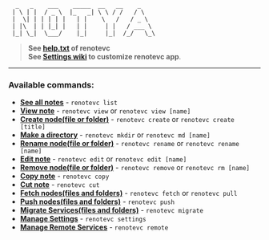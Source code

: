 ```
  _   _    ___    _____  __   __    _
 | \ | |  / _ \  |_   _| \ \ / /   / \
 |  \| | | | | |   | |    \   /   / _ \
 | |\  | | |_| |   | |     | |   / ___ \
 |_| \_|  \___/    |_|     |_|  /_/   \_\

```

> **See [help.txt](https://github.com/anonistas/renotevc/wiki/help.txt) of renotevc** <br>
> **See [Settings wiki](https://github.com/anonistas/renotevc/wiki/Settings) to customize renotevc app**.

---

### Available commands:
- **[See all notes](https://github.com/insolite-dev/renotevc/wiki/List)** - `renotevc list`
- **[View note](https://github.com/insolite-dev/renotevc/wiki/View)** - `renotevc view` or `renotevc view [name]`
- **[Create node(file or folder)](https://github.com/insolite-dev/renotevc/wiki/Create)** - `renotevc create` or `renotevc create [title]`
- **[Make a directory](https://github.com/insolite-dev/renotevc/wiki/Mkdir)** - `renotevc mkdir` or `renotevc md [name]`
- **[Rename node(file or folder)](https://github.com/insolite-dev/renotevc/wiki/Rename)** - `renotevc rename` or `renotevc rename [name]`
- **[Edit note](https://github.com/insolite-dev/renotevc/wiki/Edit)** - `renotevc edit` or `renotevc edit [name]`
- **[Remove node(file or folder)](https://github.com/insolite-dev/renotevc/wiki/Remove)** - `renotevc remove` or `renotevc rm [name]`
- **[Copy note](https://github.com/insolite-dev/renotevc/wiki/Copy)** - `renotevc copy`
- **[Cut note](https://github.com/insolite-dev/renotevc/wiki/Cut)** - `renotevc cut`
- **[Fetch nodes(files and folders)](https://github.com/insolite-dev/renotevc/wiki/Fetch)** - `renotevc fetch` or `renotevc pull`
- **[Push nodes(files and folders)](https://github.com/insolite-dev/renotevc/wiki/Push)** - `renotevc push`
- **[Migrate Services(files and folders)](https://github.com/insolite-dev/renotevc/wiki/Migrate)** - `renotevc migrate`
- **[Manage Settings](https://github.com/insolite-dev/renotevc/wiki/Settings)** - `renotevc settings`
- **[Manage Remote Services](https://github.com/insolite-dev/renotevc/wiki/Remote)** - `renotevc remote`